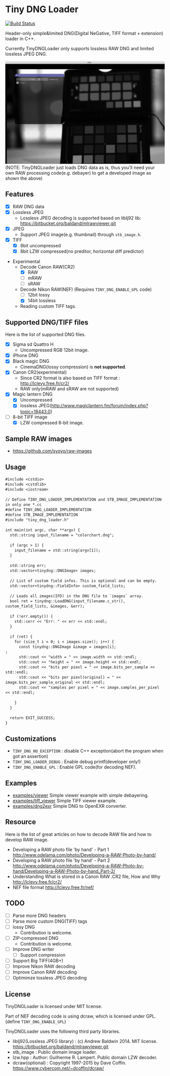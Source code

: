 # Tiny DNG Loader

[![Build Status](https://travis-ci.org/syoyo/tinydngloader.svg?branch=master)](https://travis-ci.org/syoyo/tinydngloader)

Header-only simple&limited DNG(Digital NeGative, TIFF format + extension) loader in C++.

Currently TinyDNGLoader only supports lossless RAW DNG and limited lossless JPEG DNG.

![](images/tinydngloader_viewer.png)
(NOTE: TinyDNGLoader just loads DNG data as is, thus you'll need your own RAW processing code(e.g. debayer) to get a developed image as shown the above)

## Features

* [x] RAW DNG data
* [x] Lossless JPEG
  * Lossless JPEG decoding is supported based on liblj92 lib: https://bitbucket.org/baldand/mlrawviewer.git
* [x] JPEG
  * Support JPEG image(e.g. thumbnail) through `stb_image.h`.
* [x] TIFF
  * [x] 8bit uncompressed
  * [x] 8bit LZW compressed(no preditor, horizontal diff predictor)
* Experimental
  * Decode Canon RAW(CR2)
    * [x] RAW
    * [ ] mRAW
    * [ ] sRAW
  * Decode Nikon RAW(NEF) (Requires `TINY_DNG_ENABLE_GPL` code)
    * [ ] 12bit lossy
    * [x] 14bit lossless

  * Reading custom TIFF tags.

## Supported DNG/TIFF files

Here is the list of supported DNG files.

* [x] Sigma sd Quattro H 
  * Uncompressed RGB 12bit image.
* [x] iPhone DNG
* [x] Black magic DNG
  * CinemaDNG(lossy compression) is **not supported**.
* [x] Canon CR2(experimental)
  * Since CR2 format is also based on TIFF format : http://lclevy.free.fr/cr2/
  * RAW only(mRAW and sRAW are not supported)
* [x] Magic lantern DNG
  * [x] Uncompressed
  * [x] lossless JPEG(http://www.magiclantern.fm/forum/index.php?topic=18443.0)
* [ ] 8-bit TIFF image
  * [x] LZW compressed 8-bit image.

## Sample RAW images

* https://github.com/syoyo/raw-images

## Usage

```
#include <cstdio>
#include <cstdlib>
#include <iostream>

// Define TINY_DNG_LOADER_IMPLEMENTATION and STB_IMAGE_IMPLEMENTATION in only one *.cc
#define TINY_DNG_LOADER_IMPLEMENTATION
#define STB_IMAGE_IMPLEMENTATION
#include "tiny_dng_loader.h"

int main(int argc, char **argv) {
  std::string input_filename = "colorchart.dng";

  if (argc > 1) {
    input_filename = std::string(argv[1]);
  }

  std::string err;
  std::vector<tinydng::DNGImage> images;

  // List of custom field infos. This is optional and can be empty.
  std::vector<tinydng::FieldInfo> custom_field_lists;

  // Loads all images(IFD) in the DNG file to `images` array.
  bool ret = tinydng::LoadDNG(input_filename.c_str(), custom_field_lists, &images, &err);

  if (!err.empty()) {
    std::cerr << "Err: " << err << std::endl;
  }

  if (ret) {
    for (size_t i = 0; i < images.size(); i++) {
      const tinydng::DNGImage &image = images[i];
;
      std::cout << "width = " << image.width << std::endl;
      std::cout << "height = " << image.height << std::endl;
      std::cout << "bits per piexl = " << image.bits_per_sample << std::endl;
      std::cout << "bits per piexl(original) = " << image.bits_per_sample_original << std::endl;
      std::cout << "samples per pixel = " << image.samples_per_pixel << std::endl;

    }
  }

  return EXIT_SUCCESS;
}

```

## Customizations

* `TINY_DNG_NO_EXCEPTION` : disable C++ exception(abort the program when got an assertion)
* `TINY_DNG_LOADER_DEBUG` : Enable debug printf(developer only!)
* `TINY_DNG_ENABLE_GPL` : Enable GPL code(for decoding NEF).

## Examples

* [examples/viewer](examples/viewer) Simple viewer example with simple debayering.
* [examples/tiff_viewer](examples/tiff_viewer) Simple TIFF viewer example.
* [examples/dng2exr](examples/dng2exr) Simple DNG to OpenEXR converter.


## Resource

Here is the list of great articles on how to decode RAW file and how to develop RAW image.

* Developing a RAW photo file 'by hand' - Part 1 http://www.odelama.com/photo/Developing-a-RAW-Photo-by-hand/
* Developing a RAW photo file 'by hand' - Part 2 http://www.odelama.com/photo/Developing-a-RAW-Photo-by-hand/Developing-a-RAW-Photo-by-hand_Part-2/
* Understanding What is stored in a Canon RAW .CR2 file, How and Why http://lclevy.free.fr/cr2/
* NEF file format http://lclevy.free.fr/nef/

## TODO

* [ ] Parse more DNG headers
* [ ] Parse more custom DNG(TIFF) tags
* [ ] lossy DNG
  * Contribution is welcome.
* [ ] ZIP-compressed DNG
  * Contribution is welcome.
* [ ] Improve DNG writer
  * [ ] Support compression
* [ ] Support Big TIFF(4GB+)
* [ ] Improve Nikon RAW decoding
* [ ] Improve Canon RAW decoding
* [ ] Optimimze lossless JPEG decoding

## License

TinyDNGLoader is licensed under MIT license.

Part of NEF decoding code is using dcraw, which is licensed under GPL.
(define `TINY_DNG_ENABLE_GPL`) 

TinyDNGLoader uses the following third party libraries.

* liblj92(Lossless JPEG library) : (c) Andrew Baldwin 2014. MIT license.  https://bitbucket.org/baldand/mlrawviewer.git
* stb_image : Public domain image loader.
* lzw.hpp : Author: Guilherme R. Lampert. Public domain LZW decoder.
* dcraw(optional) : Copyright 1997-2015 by Dave Coffin. https://www.cybercom.net/~dcoffin/dcraw/

